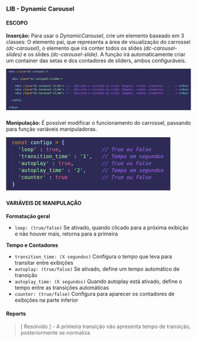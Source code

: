 ### LIB - Dynamic Carousel

#### ESCOPO

**Inserção:** Para usar o *DynamicCarousel*, crie um elemento baseado em 3 classes: O elemento pai, que representa a área de visualização do carrossel *(dc-carousel)*, o elemento que irá conter todos os slides *(dc-carousel-slides)* e os slides *(dc-carousel-slide)*. A função irá automaticamente criar um container das setas e dos contadores de sliders, ambos configuráveis.

<img src="files/images/screenshot_classes.png">

###

**Manipulação:** É possível modificar o funcionamento do carrossel, passando para função variáveis manipuladoras.

<img src="files/images/screenshot_configs.png">

###

#### VARIÁVEIS DE MANIPULAÇÃO

**Formatação geral**

- `loop: (true/false)` Se ativado, quando clicado para a próxima exibição e não houver mais, retorna para a primeira

**Tempo e Contadores**

- `transition_time: (X segundos)` Configura o tempo que leva para transitar entre exibições
- `autoplay: (true/false)` Se ativado, define um tempo automático de transição
- `autoplay_time: (X segundos)` Quando autoplay está ativado, define o tempo entre as transições automáticas
- `counter: (true/false)` Configura para aparecer os contadores de exibições na parte inferior

#### Reports

> [ Resolvido ] - A primeira transição não apresenta tempo de transição, posteriormente se normaliza